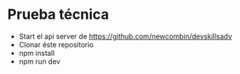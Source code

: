 # Prueba técnica

- Start el api server de https://github.com/newcombin/devskillsadv
- Clonar éste repositorio
- npm install
- npm run dev